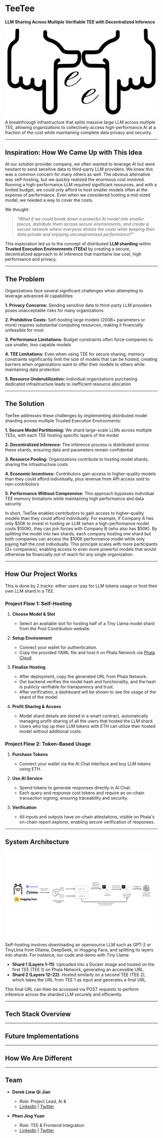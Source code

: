 # TeeTee
**LLM Sharing Across Multiple Verifiable TEE with Decentralized Inference**

![Logo](https://github.com/derek2403/TeeTee/blob/main/public/logo.png?raw=true)

A breakthrough infrastructure that splits massive large LLM across multiple TEE, allowing organizations to collectively access high-performance AI at a fraction of the cost while maintaining complete data privacy and security.

---

## Inspiration: How We Came Up with This Idea

At our solution provider company, we often wanted to leverage AI but were hesitant to send sensitive data to third-party LLM providers. We knew this was a common concern for many others as well. The obvious alternative was self-hosting, but we quickly realized the enormous cost involved.
Running a high-performance LLM required significant resources, and with a limited budget, we could only afford to host smaller models often at the expense of performance. Even when we considered hosting a mid-sized model, we needed a way to cover the costs.

We thought:

> *“What if we could break down a powerful AI model into smaller pieces, distribute them across secure environments, and create a secure network where everyone shares the costs while keeping their data private and enjoying uncompromised performance?”*

This exploration led us to the concept of distributed **LLM sharding** within **Trusted Execution Environments (TEEs)** by creating a secure, decentralized approach to AI inference that maintains low cost, high performance and privacy.

---

## The Problem

Organizations face several significant challenges when attempting to leverage advanced AI capabilities:

**1. Privacy Concerns:** Sending sensitive data to third-party LLM providers poses unacceptable risks for many organizations

**2. Prohibitive Costs:** Self-hosting large models (200B+ parameters or more) requires substantial computing resources, making it financially unfeasible for most

**3. Performance Limitations:** Budget constraints often force companies to use smaller, less capable models

**4. TEE Limitations:** Even when using TEE for secure sharing, memory constraints significantly limit the size of models that can be hosted, creating barriers when organizations want to offer their models to others while maintaining data protection

**5. Resource Underutilization:** Individual organizations purchasing dedicated infrastructure leads to inefficient resource allocation


---

## The Solution

TeeTee addresses these challenges by implementing distributed model sharding across multiple Trusted Execution Environments:

**1. Secure Model Partitioning:** We shard large-scale LLMs across multiple TEEs, with each TEE hosting specific layers of the model

**2. Decentralized Inference:** The inference process is distributed across these shards, ensuring data and parameters remain confidential

**3. Resource Pooling:** Organizations contribute to hosting model shards, sharing the infrastructure costs

**4. Economic Incentives:** Contributors gain access to higher-quality models than they could afford individually, plus revenue from API access sold to non-contributors

**5. Performance Without Compromise:** This approach bypasses individual TEE memory limitations while maintaining high performance and data security

In short, TeeTee enables contributors to gain access to higher-quality models than they could afford individually. For example, if Company A has only $50K to invest in hosting an LLM (when a high-performance model costs $100K), they can join forces with Company B (who also has $50K). By splitting the model into two shards, each company hosting one shard but both companies can access the $100K performance model while only paying half the cost individually. This principle scales with more participants (3+ companies), enabling access to even more powerful models that would otherwise be financially out of reach for any single organization.

---

## How Our Project Works
This is done by 2 tracks: either users pay for LLM tokens usage or host their own LLM shard in a TEE.


### Project Flow 1: Self-Hosting

1. **Choose Model & Slot**
   - Select an available slot for hosting half of a Tiny Llama model shard from the Pool Contribution website.

2. **Setup Environment**
   - Connect your wallet for authentication.
   - Copy the provided YAML file and host it on Phala Network via [Phala Cloud](https://cloud.phala.network/register?invite=PHALAWIKI).

3. **Finalize Hosting**
   - After deployment, copy the generated URL from Phala Network.
   - Our backend verifies the model hash and functionality, and the hash is publicly verifiable for transparency and trust.
   - After verification, a dashboard will be shown to see the usage of the shard of the model.

4. **Profit Sharing & Access**
   - Model shard details are stored in a smart contract, automatically managing profit-sharing of all the users that hosted the LLM shard.
   - Users who top up their LLM tokens with ETH can utilize their hosted model without additional costs.

### Project Flow 2: Token-Based Usage

1. **Purchase Tokens**
   - Connect your wallet via the AI Chat interface and buy LLM tokens using ETH.

2. **Use AI Service**
   - Spend tokens to generate responses directly in AI Chat.
   - Each query and response cost tokens and require an on-chain transaction signing, ensuring traceability and security.

3. **Verification**
   - All inputs and outputs have on-chain attestations, visible on Phala's on-chain report explorer, enabling secure verification of responses.

---


## System Architecture

![System Architecture Diagram](https://github.com/derek2403/TeeTee/blob/main/public/systemArchitecture.png?raw=true)

Self-hosting involves downloading an opensource LLM such as GPT-2 or TinyLlma from Ollama, DeepSeek, or Hugging Face, and splitting its layers into shards. For instance, our code and demo with Tiny Llama:

- **Shard 1 (Layers 1–11)**: Uploaded into a Docker image and hosted on the first TEE (TEE 1) on Phala Network, generating an accessible URL.
- **Shard 2 (Layers 12–22)**: Hosted similarly on a second TEE (TEE 2), which takes the URL from TEE 1 as input and generates a final URL.

This final URL can then be accessed via POST requests to perform inference across the sharded LLM securely and efficiently.




---

## Tech Stack Overview



---

## Future Implementations


---

## How We Are Different


---

## Team

- **Derek Liew Qi Jian**  
  - *Role*: Project Lead, AI & 
  - [LinkedIn](https://www.linkedin.com/in/derek2403/) | [Twitter](https://x.com/derek2403)

- **Phen Jing Yuan**  
  - *Role*: TEE & Frontend Integration  
  - [LinkedIn](https://www.linkedin.com/in/jing-yuan-phen-b42266295/) | [Twitter](https://x.com/ilovedahmo)

